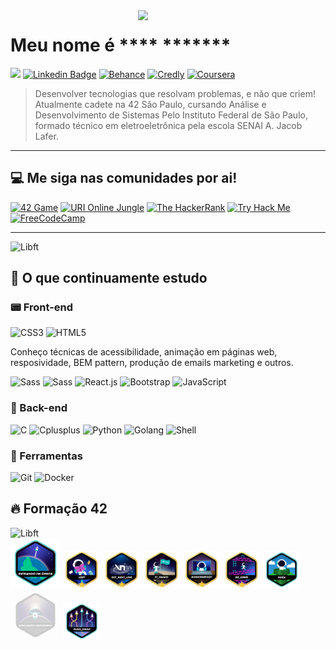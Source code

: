 <img align="right" src="https://media1.giphy.com/media/IbClV7Qc9SMOFSO2Bc/giphy.gif?cid=ecf05e47g5j2hccaqmp3w95gti2lao5x0jq9xkvtkujno5uw&rid=giphy.gif" width="300"/>
<Span>
  
# Meu nome é **** *******
![](https://komarev.com/ghpvc/?username=threeDP&color=blue&style=flat-square)
[![Linkedin Badge](https://img.shields.io/badge/-Linkedin-0a66c2?style=flat-square&logo=Linkedin&logoColor=white)](https://www.linkedin.com/in/davypaulinodsd/)
[![Behance](https://img.shields.io/badge/-Behance-0a66c2?style=flat-square&logo=Behance&logoColor=white)](https://www.behance.net/Davy_Paulino)
[![Credly](https://img.shields.io/badge/Credly-certificates-0a66c2?style=flat-square&logo=credly&logoColor=white)](https://www.credly.com/users/davy-paulino/badges)
[![Coursera](https://img.shields.io/badge/Coursera-certificates-0a66c2?style=flat-square&logo=coursera&logoColor=white)](https://www.coursera.org/user/5e0b1e4a535e2994f39cc2e9fd2fe35d)
> Desenvolver tecnologias que resolvam problemas, e não que criem!
Atualmente cadete na 42 São Paulo, cursando Análise e Desenvolvimento de Sistemas Pelo Instituto Federal de São Paulo, formado técnico em eletroeletrônica pela escola SENAI A. Jacob Lafer.
***

## :computer: Me siga nas comunidades por ai!
[![42 Game](https://img.shields.io/badge/Game-profile-0a66c2?style=flat-square&logo=42&logoColor=white)](https://game.42sp.org.br/cadet/dapaulin)
[![URI Online Jungle](https://img.shields.io/badge/URI-Online%20Jungle-10BF21?style=flat-square&logo)](https://www.urionlinejudge.com.br/judge/pt/profile/529449)
[![The HackerRank](https://img.shields.io/badge/HackerRank-Interview%20Preparation-10BF21?style=flat-square&logo)](https://www.hackerrank.com/davy_paulino)
[![Try Hack Me](https://img.shields.io/badge/TryHackMe-Cyber%20Security%20Training-10BF21?style=flat-square&logo)](https://tryhackme.com/p/threedp.png)
[![FreeCodeCamp](https://img.shields.io/badge/FreeCodeCamp-Organization-10BF21?style=flat-square&logo)](https://www.freecodecamp.org/Threedp)
***
<div align="start">
  <img src="https://github-readme-stats.vercel.app/api/top-langs/?username=threedp&layout=compact&theme=tokyonight" alt="Libft" height="150em">
 </div>
 
## :floppy_disk: O que continuamente estudo
  
### :pager: Front-end
<img alt="CSS3" src="https://img.shields.io/badge/CSS3-advanced-10BF21?style=flat-square&logo=css3&logoColor=white" />
<img alt="HTML5" src="https://img.shields.io/badge/HTML5-advanced-10BF21?style=flat-square&logo=html5&logoColor=white" />
<p>Conheço técnicas de acessibilidade, animação em páginas web, resposividade, BEM pattern, produção de emails marketing e outros.</p>
  
<img alt="Sass" src="https://img.shields.io/badge/Sass-intermediate-F3333a?style=flat-square&logo=sass&logoColor=white" />
<img alt="Sass" src="https://img.shields.io/badge/JQuery-intermediate-F3333a?style=flat-square&logo=jquery&logoColor=white" />
<img alt="React.js" src="https://img.shields.io/badge/React.js-intermediate-F3333a?style=flat-square&logo=React&logoColor=white" />
<img alt="Bootstrap" src="https://img.shields.io/badge/Bootstrap-intermediate-F3333a?style=flat-square&logo=bootstrap&logoColor=white" />
<img alt="JavaScript" src="https://img.shields.io/badge/JavaScript-intermediate-f3333a?style=flat-square&logo=javascript&logoColor=white" />

### :abacus: Back-end
<img alt="C" src="https://img.shields.io/badge/C_language-advanced-10BF21?style=flat-square&logo=c&logoColor=white" />
<img alt="Cplusplus" src="https://img.shields.io/badge/CPlusPlus-intermediate-f3333a?style=flat-square&logo=cpp&logoColor=white" />
<img alt="Python" src="https://img.shields.io/badge/Python-intermediate-f3333a?style=flat-square&logo=python&logoColor=white" />
<img alt="Golang" src="https://img.shields.io/badge/Golang-Basic-F2CB05?style=flat-square&logo=Go&logoColor=white" />
<img alt="Shell" src="https://img.shields.io/badge/Shell-Basic-F2CB05?style=flat-square&logo=sh&logoColor=white" />

### :paperclip: Ferramentas
<img alt="Git" src="https://img.shields.io/badge/Git-intermediate-f3333a?style=flat-square&logo=Git&logoColor=white" />
<img alt="Docker" src="https://img.shields.io/badge/Docker-Basic-F2CB05?style=flat-square&logo=Docker&logoColor=white" />

## :fire: Formação 42

<div align="start">
  <img src="https://badge42.vercel.app/api/v2/cl9hhx9hp00400gmjtv4jf33f/stats?cursusId=21&coalitionId=piscine" alt="Libft" height="150em">
 </div>
 
<div align="start" >
    <img src="https://raw.githubusercontent.com/ThreeDP/ThreeDP/main/imgs/phase_onem.png" alt="phase one" width="80" height="80">
  <a href="https://github.com/ThreeDP/Libft" target="_blank" style="text-decoration: none">
    <img src="https://raw.githubusercontent.com/ThreeDP/Libft/main/imgs/libftm.png" alt="Libft" width="60" height="60">
  </a>
  <a href="https://github.com/ThreeDP/get_next_line" target="_blank" style="text-decoration: none">
    <img src="https://raw.githubusercontent.com/ThreeDP/ThreeDP/main/imgs/get_next_linem.png" alt="Get Next Line" width="60" height="60">
  </a>
  <a href="https://github.com/ThreeDP/ft_printf" target="_blank" style="text-decoration: none">
    <img src="https://raw.githubusercontent.com/ThreeDP/ThreeDP/main/imgs/ft_printfm.png" alt="Printf" width="60" height="60">
  </a>
  <a href="https://github.com/ThreeDP/Born2BeRoot" target="_blank" style="text-decoration: none">
    <img src="https://raw.githubusercontent.com/ThreeDP/ThreeDP/main/imgs/born2beroot.png" alt="Born2BeRoot" width="60" height="60">
  </a>
  <a href="https://github.com/ThreeDP/so_long" target="_blank" style="text-decoration: none">
    <img src="https://raw.githubusercontent.com/ThreeDP/ThreeDP/main/imgs/so_longm.png" alt="So Long" width="60" height="60">
  </a>
  <a href="https://github.com/ThreeDP/pipex" target="_blank" style="text-decoration: none">
    <img src="https://raw.githubusercontent.com/ThreeDP/ThreeDP/main/imgs/pipexm.png" alt="Pipex" width="60" height="60">
  </a>
</div>

<div align="start" >
    <img src="https://raw.githubusercontent.com/ThreeDP/ThreeDP/main/imgs/phase_twom.png" alt="phase two" width="80" height="80" style="opacity: 0.2">
  <a href="https://github.com/ThreeDP/push_swap" target="_blank" style="text-decoration: none">
    <img src="https://raw.githubusercontent.com/ThreeDP/ThreeDP/main/imgs/push_swapm.png" alt="Push Swap" width="60" height="60">
  </a>
</div>
